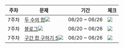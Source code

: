 |주차|문제|기간|체크|
|--|---|---|---|
|7주차|[두 수의 합](https://www.acmicpc.net/problem/3273)<img src="https://img.shields.io/badge/S3-435f7a?">|06/20 ~ 06/26|<img src="https://img.shields.io/badge/진행중-808080?"/>
|7주차| [블로그](https://www.acmicpc.net/problem/21921)<img src="https://img.shields.io/badge/S3-435f7a?">|06/20 ~ 06/26|<img src="https://img.shields.io/badge/진행중-808080?"/>
|7주차|[구간 합 구하기 5](https://www.acmicpc.net/problem/11660)<img src="https://img.shields.io/badge/S1-435f7a?"/>|06/20 ~ 06/26|<img src="https://img.shields.io/badge/진행중-808080?"/>
 
 